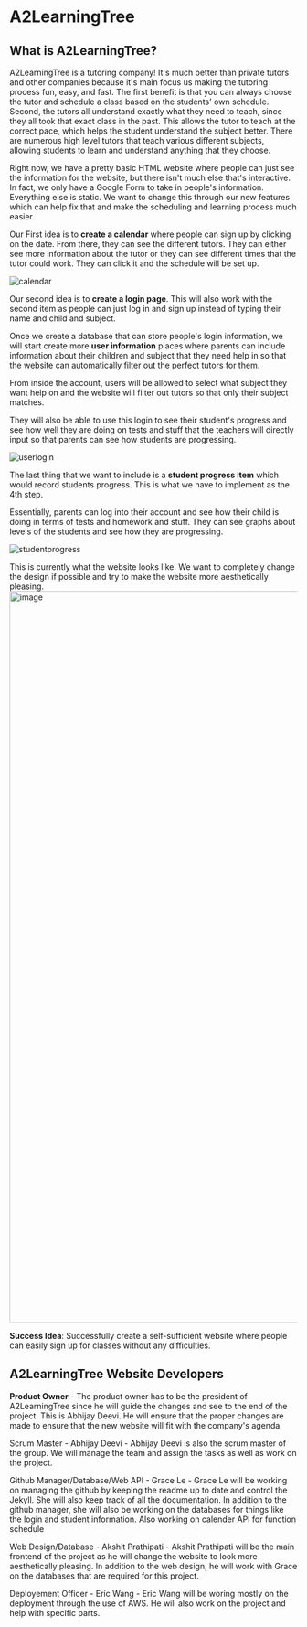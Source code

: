 # A2LearningTree

## What is A2LearningTree? 

A2LearningTree is a tutoring company! It's much better than private tutors and other companies because it's main focus us making the tutoring process fun, easy, and fast. The first benefit is that you can always choose the tutor and schedule a class based on the students' own schedule. Second, the tutors all understand exactly what they need to teach, since they all took that exact class in the past. This allows the tutor to teach at the correct pace, which helps the student understand the subject better. There are numerous high level tutors that teach various different subjects, allowing students to learn and understand anything that they choose.

Right now, we have a pretty basic HTML website where people can just see the information for the website, but there isn't much else that's interactive. In fact, we only have a Google Form to take in people's information. Everything else is static. We want to change this through our new features which can help fix that and make the scheduling and learning process much easier. 

Our First idea is to **create a calendar** where people can sign up by clicking on the date. From there, they can see the different tutors. They can either see more information about the tutor or they can see different times that the tutor could work. They can click it and the schedule will be set up. 

![calendar](https://user-images.githubusercontent.com/55414361/169872974-c8f203f5-0041-4203-a932-4a641b377d88.png)

Our second idea is to **create a login page**. This will also work with the second item as people can just log in and sign up instead of typing their name and child and subject. 

Once we create a database that can store people's login information, we will start create more **user information** places where parents can include information about their children and subject that they need help in so that the website can automatically filter out the perfect tutors for them. 

From inside the account, users will be allowed to select what subject they want help on and the website will filter out tutors so that only their subject matches. 

They will also be able to use this login to see their student's progress and see how well they are doing on tests and stuff that the teachers will directly input so that parents can see how students are progressing.

![userlogin](https://user-images.githubusercontent.com/55414361/169873331-c0ebac46-7a7b-4529-b139-363a11943035.png)


The last thing that we want to include is a **student progress item** which would record students progress. This is what we have to implement as the 4th step. 

Essentially, parents can log into their account and see how their child is doing in terms of tests and homework and stuff. They can see graphs about levels of the students and see how they are progressing. 

![studentprogress](https://user-images.githubusercontent.com/55414361/169873417-c6b0db95-8988-42d3-844e-4d34cbfd9a74.png)


This is currently what the website looks like. We want to completely change the design if possible and try to make the website more aesthetically pleasing.
<img width="1280" alt="image" src="https://user-images.githubusercontent.com/55414361/169873504-30466a83-a21c-4ecf-84a6-5ef98fcd8f3b.png">

**Success Idea**: Successfully create a self-sufficient website where people can easily sign up for classes without any difficulties. 

## A2LearningTree Website Developers

**Product Owner** - The product owner has to be the president of A2LearningTree since he will guide the changes and see to the end of the project. This is Abhijay Deevi. He will ensure that the proper changes are made to ensure that the new website will fit with the company's agenda. 

Scrum Master - Abhijay Deevi - Abhijay Deevi is also the scrum master of the group. We will manage the team and assign the tasks as well as work on the project. 

Github Manager/Database/Web API - Grace Le - Grace Le will be working on managing the github by keeping the readme up to date and control the Jekyll. She will also keep track of all the documentation. In addition to the github manager, she will also be working on the databases for things like the login and student information. Also working on calender API for function schedule

Web Design/Database - Akshit Prathipati - Akshit Prathipati will be the main frontend of the project as he will change the website to look more aesthetically pleasing. In addition to the web design, he will work with Grace on the databases that are required for this project. 

Deployement Officer - Eric Wang - Eric Wang will be woring mostly on the deployment through the use of AWS. He will also work on the project and help  with specific parts.  


